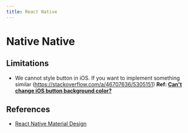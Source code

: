 ```yaml
---
title: React Native
---
```

# Native Native

## Limitations
- We cannot style button in iOS. If you want to implement something similar (https://stackoverflow.com/a/46707636/5305151)
**Ref: [Can't change iOS button background color?](https://github.com/facebook/react-native/issues/14192#issuecomment-304107041)**

## References
- [React Native Material Design](https://github.com/invertase/react-native-material-design/issues/73#issuecomment-477108849)
